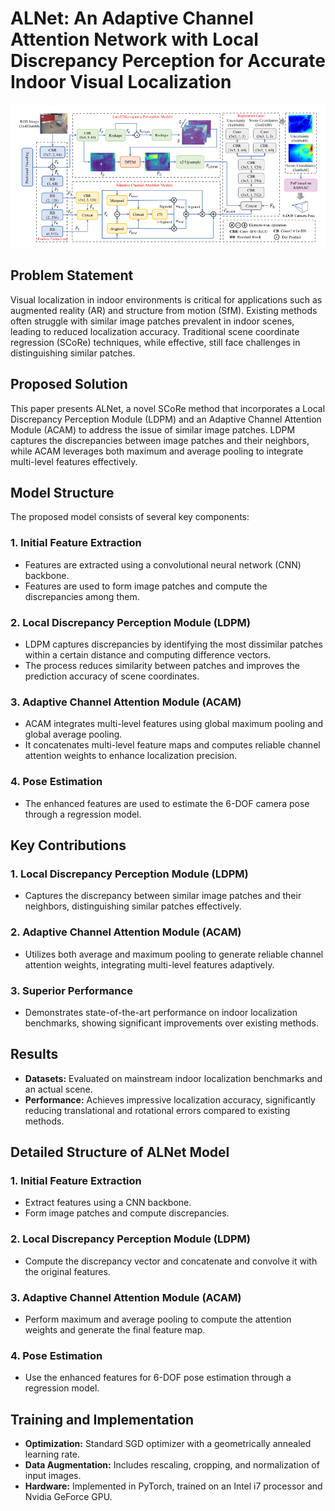# ALNet: An Adaptive Channel Attention Network with Local Discrepancy Perception for Accurate Indoor Visual Localization

![PTFormer Architecture](https://github.com/Husseinhhameed/Transformer-Based-Camera-localization-review/blob/main/images/ALnet.png)


## Problem Statement

Visual localization in indoor environments is critical for applications such as augmented reality (AR) and structure from motion (SfM). Existing methods often struggle with similar image patches prevalent in indoor scenes, leading to reduced localization accuracy. Traditional scene coordinate regression (SCoRe) techniques, while effective, still face challenges in distinguishing similar patches.

## Proposed Solution

This paper presents ALNet, a novel SCoRe method that incorporates a Local Discrepancy Perception Module (LDPM) and an Adaptive Channel Attention Module (ACAM) to address the issue of similar image patches. LDPM captures the discrepancies between image patches and their neighbors, while ACAM leverages both maximum and average pooling to integrate multi-level features effectively.

## Model Structure

The proposed model consists of several key components:

### 1. Initial Feature Extraction

- Features are extracted using a convolutional neural network (CNN) backbone.
- Features are used to form image patches and compute the discrepancies among them.

### 2. Local Discrepancy Perception Module (LDPM)

- LDPM captures discrepancies by identifying the most dissimilar patches within a certain distance and computing difference vectors.
- The process reduces similarity between patches and improves the prediction accuracy of scene coordinates.

### 3. Adaptive Channel Attention Module (ACAM)

- ACAM integrates multi-level features using global maximum pooling and global average pooling.
- It concatenates multi-level feature maps and computes reliable channel attention weights to enhance localization precision.

### 4. Pose Estimation

- The enhanced features are used to estimate the 6-DOF camera pose through a regression model.

## Key Contributions

### 1. Local Discrepancy Perception Module (LDPM)

- Captures the discrepancy between similar image patches and their neighbors, distinguishing similar patches effectively.

### 2. Adaptive Channel Attention Module (ACAM)

- Utilizes both average and maximum pooling to generate reliable channel attention weights, integrating multi-level features adaptively.

### 3. Superior Performance

- Demonstrates state-of-the-art performance on indoor localization benchmarks, showing significant improvements over existing methods.

## Results

- **Datasets:** Evaluated on mainstream indoor localization benchmarks and an actual scene.
- **Performance:** Achieves impressive localization accuracy, significantly reducing translational and rotational errors compared to existing methods.

## Detailed Structure of ALNet Model

### 1. Initial Feature Extraction

- Extract features using a CNN backbone.
- Form image patches and compute discrepancies.

### 2. Local Discrepancy Perception Module (LDPM)

- Compute the discrepancy vector and concatenate and convolve it with the original features.

### 3. Adaptive Channel Attention Module (ACAM)

- Perform maximum and average pooling to compute the attention weights and generate the final feature map.

### 4. Pose Estimation

- Use the enhanced features for 6-DOF pose estimation through a regression model.

## Training and Implementation

- **Optimization:** Standard SGD optimizer with a geometrically annealed learning rate.
- **Data Augmentation:** Includes rescaling, cropping, and normalization of input images.
- **Hardware:** Implemented in PyTorch, trained on an Intel i7 processor and Nvidia GeForce GPU.

